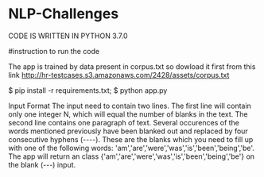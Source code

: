 # NLP-Challenges
CODE IS WRITTEN IN PYTHON 3.7.0


#instruction to run the code 


The app is trained by data present in corpus.txt so dowload it first from this link 
http://hr-testcases.s3.amazonaws.com/2428/assets/corpus.txt

$ pip install -r requirements.txt;
$ python app.py

Input Format 
The input need to contain two lines. The first line will contain only one integer N, which will equal the number of blanks in the text. The second line contains one paragraph of text. Several occurences of the words mentioned previously have been blanked out and replaced by four consecutive hyphens (----). These are the blanks which you need to fill up with one of the following words: 'am','are','were','was','is','been','being','be'.
The app will return an class {'am','are','were','was','is','been','being','be'} on the blank (---) input.


